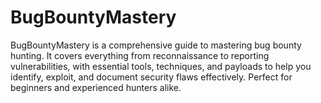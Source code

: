 # BugBountyMastery
BugBountyMastery is a comprehensive guide to mastering bug bounty hunting. It covers everything from reconnaissance to reporting vulnerabilities, with essential tools, techniques, and payloads to help you identify, exploit, and document security flaws effectively. Perfect for beginners and experienced hunters alike.
